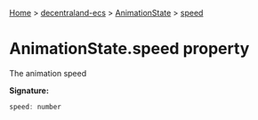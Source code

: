 [Home](./index) &gt; [decentraland-ecs](./decentraland-ecs.md) &gt; [AnimationState](./decentraland-ecs.animationstate.md) &gt; [speed](./decentraland-ecs.animationstate.speed.md)

# AnimationState.speed property

The animation speed

**Signature:**
```javascript
speed: number
```
